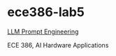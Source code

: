 # ece386-lab5

[LLM Prompt Engineering](https://usafa-ece.github.io/ece386-book/b4-llm/lab-prompt-engineering.html)

ECE 386, AI Hardware Applications
